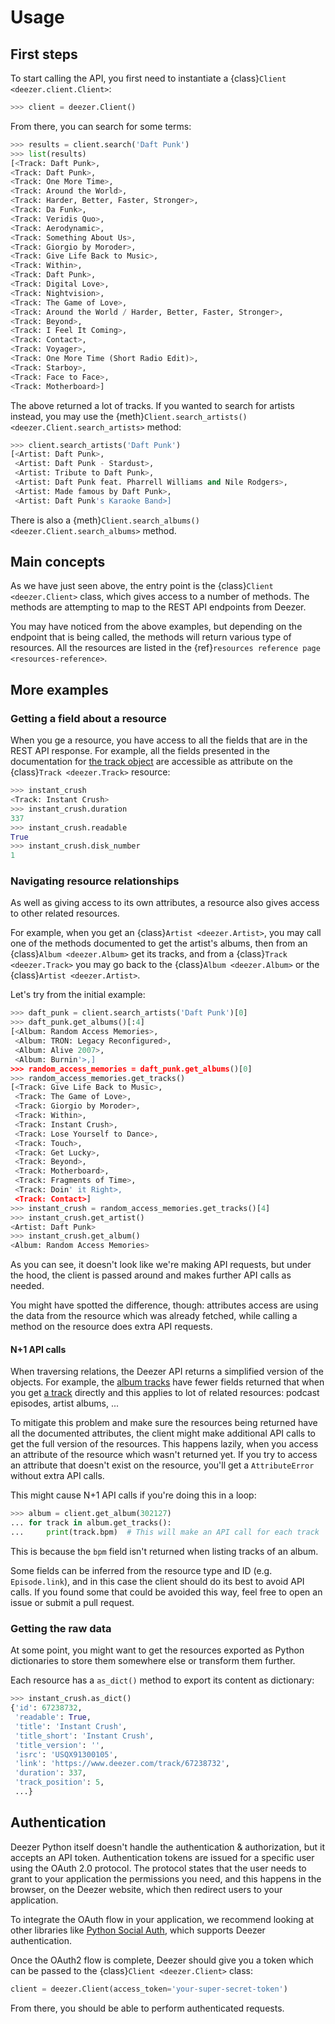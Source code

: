 # Usage

## First steps

To start calling the API, you first need to instantiate a {class}`Client <deezer.client.Client>`:

```python
>>> client = deezer.Client()
```

From there, you can search for some terms:

```python
>>> results = client.search('Daft Punk')
>>> list(results)
[<Track: Daft Punk>,
<Track: Daft Punk>,
<Track: One More Time>,
<Track: Around the World>,
<Track: Harder, Better, Faster, Stronger>,
<Track: Da Funk>,
<Track: Veridis Quo>,
<Track: Aerodynamic>,
<Track: Something About Us>,
<Track: Giorgio by Moroder>,
<Track: Give Life Back to Music>,
<Track: Within>,
<Track: Daft Punk>,
<Track: Digital Love>,
<Track: Nightvision>,
<Track: The Game of Love>,
<Track: Around the World / Harder, Better, Faster, Stronger>,
<Track: Beyond>,
<Track: I Feel It Coming>,
<Track: Contact>,
<Track: Voyager>,
<Track: One More Time (Short Radio Edit)>,
<Track: Starboy>,
<Track: Face to Face>,
<Track: Motherboard>]
```

The above returned a lot of tracks. If you wanted to search for artists instead, you may use the {meth}`Client.search_artists() <deezer.Client.search_artists>` method:

```python
>>> client.search_artists('Daft Punk')
[<Artist: Daft Punk>,
 <Artist: Daft Punk - Stardust>,
 <Artist: Tribute to Daft Punk>,
 <Artist: Daft Punk feat. Pharrell Williams and Nile Rodgers>,
 <Artist: Made famous by Daft Punk>,
 <Artist: Daft Punk's Karaoke Band>]
```

There is also a {meth}`Client.search_albums() <deezer.Client.search_albums>` method.

## Main concepts

As we have just seen above, the entry point is the {class}`Client <deezer.Client>` class, which gives access to a number of methods. The methods are attempting to map to the REST API endpoints from Deezer.

You may have noticed from the above examples, but depending on the endpoint that is being called, the methods will return various type of resources. All the resources are listed in the {ref}`resources reference page <resources-reference>`.

## More examples

### Getting a field about a resource

When you ge a resource, you have access to all the fields that are in the REST API response. For example, all the fields presented in the documentation for [the track object](https://developers.deezer.com/api/track) are accessible as attribute on the {class}`Track <deezer.Track>` resource:

```python
>>> instant_crush
<Track: Instant Crush>
>>> instant_crush.duration
337
>>> instant_crush.readable
True
>>> instant_crush.disk_number
1
```

### Navigating resource relationships

As well as giving access to its own attributes, a resource also gives access to other related resources.

For example, when you get an {class}`Artist <deezer.Artist>`, you may call one of the methods documented to get the artist's albums, then from an {class}`Album <deezer.Album>` get its tracks, and from a {class}`Track <deezer.Track>` you may go back to the {class}`Album <deezer.Album>` or the {class}`Artist <deezer.Artist>`.

Let's try from the initial example:

```python
>>> daft_punk = client.search_artists('Daft Punk')[0]
>>> daft_punk.get_albums()[:4]
[<Album: Random Access Memories>,
 <Album: TRON: Legacy Reconfigured>,
 <Album: Alive 2007>,
 <Album: Burnin'>,]
>>> random_access_memories = daft_punk.get_albums()[0]
>>> random_access_memories.get_tracks()
[<Track: Give Life Back to Music>,
 <Track: The Game of Love>,
 <Track: Giorgio by Moroder>,
 <Track: Within>,
 <Track: Instant Crush>,
 <Track: Lose Yourself to Dance>,
 <Track: Touch>,
 <Track: Get Lucky>,
 <Track: Beyond>,
 <Track: Motherboard>,
 <Track: Fragments of Time>,
 <Track: Doin' it Right>,
 <Track: Contact>]
>>> instant_crush = random_access_memories.get_tracks()[4]
>>> instant_crush.get_artist()
<Artist: Daft Punk>
>>> instant_crush.get_album()
<Album: Random Access Memories>
```

As you can see, it doesn't look like we're making API requests, but under the hood, the client is passed around and makes further API calls as needed.

You might have spotted the difference, though: attributes access are using the data from the resource which was already fetched, while calling a method on the resource does extra API requests.

#### N+1 API calls

When traversing relations, the Deezer API returns a simplified version of the objects. For example, the [album tracks](https://developers.deezer.com/api/album/tracks) have fewer fields returned that when you get [a track](https://developers.deezer.com/api/track) directly and this applies to lot of related resources: podcast episodes, artist albums, ...

To mitigate this problem and make sure the resources being returned have all the documented attributes, the client might make additional API calls to get the full version of the resources. This happens lazily, when you access an attribute of the resource which wasn't returned yet. If you try to access an attribute that doesn't exist on the resource, you'll get a `AttributeError` without extra API calls.

This might cause N+1 API calls if you're doing this in a loop:

```python
>>> album = client.get_album(302127)
... for track in album.get_tracks():
...     print(track.bpm)  # This will make an API call for each track
```

This is because the `bpm` field isn't returned when listing tracks of an album.

Some fields can be inferred from the resource type and ID (e.g. `Episode.link`), and in this case the client should do its best to avoid API calls. If you found some that could be avoided this way, feel free to open an issue or submit a pull request.

### Getting the raw data

At some point, you might want to get the resources exported as Python dictionaries to store them somewhere else or transform them further.

Each resource has a `as_dict()` method to export its content as dictionary:

```python
>>> instant_crush.as_dict()
{'id': 67238732,
 'readable': True,
 'title': 'Instant Crush',
 'title_short': 'Instant Crush',
 'title_version': '',
 'isrc': 'USQX91300105',
 'link': 'https://www.deezer.com/track/67238732',
 'duration': 337,
 'track_position': 5,
 ...}
```

## Authentication

Deezer Python itself doesn't handle the authentication & authorization, but it accepts an API token. Authentication tokens are issued for a specific user using the OAuth 2.0 protocol. The protocol states that the user needs to grant to your application the permissions you need, and this happens in the browser, on the Deezer website, which then redirect users to your application.

To integrate the OAuth flow in your application, we recommend looking at other libraries like [Python Social Auth](https://github.com/python-social-auth), which supports Deezer authentication.

Once the OAuth2 flow is complete, Deezer should give you a token which can be passed to the {class}`Client <deezer.Client>` class:

```python
client = deezer.Client(access_token='your-super-secret-token')
```

From there, you should be able to perform authenticated requests.
